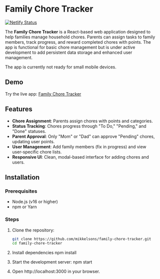 # Family Chore Tracker

[![Netlify Status](https://api.netlify.com/api/v1/badges/4f3feb4d-7121-4746-81ff-1c43d978cb97/deploy-status)](https://app.netlify.com/projects/mikkelsons-family-chore-tracker/deploys)

The **Family Chore Tracker** is a React-based web application designed to help families manage household chores. Parents can assign tasks to family members, track progress, and reward completed chores with points. The app is functional for basic chore management but is under active development to add persistent data storage and enhanced user management.

The app is currently not ready for small mobile devices. 

## Demo

Try the live app: [Family Chore Tracker](https://mikkelsons-family-chore-tracker.netlify.app/)

## Features

- **Chore Assignment**: Parents assign chores with points and categories.
- **Status Tracking**: Chores progress through "To Do," "Pending," and "Done" statuses.
- **Parent Approval**: Only "Mom" or "Dad" can approve "Pending" chores, updating user points.
- **User Management**: Add family members (fix in progress) and view user-specific chore lists.
- **Responsive UI**: Clean, modal-based interface for adding chores and users.

## Installation

### Prerequisites

- Node.js (v16 or higher)
- npm or Yarn

### Steps

1. Clone the repository:

   ```bash
   git clone https://github.com/mikkelsons/family-chore-tracker.git
   cd family-chore-tracker
   ```

2. Install dependencies
   npm install

3. Start the development server:
   npm start

4. Open http://localhost:3000 in your browser.
